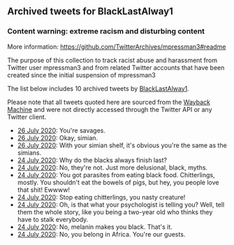## Archived tweets for BlackLastAlway1
### Content warning: extreme racism and disturbing content
More information: https://github.com/TwitterArchives/mpressman3#readme

The purpose of this collection to track racist abuse and harassment from Twitter user mpressman3 and from related Twitter accounts that have been created since the initial suspension of mpressman3

The list below includes 10 archived tweets by
[BlackLastAlway1](https://twitter.com/BlackLastAlway1).



Please note that all tweets quoted here are sourced from the
[Wayback Machine](https://web.archive.org) and were not directly accessed through the Twitter API or
any Twitter client.



* [26 July 2020](https://web.archive.org/web/20200726022432/https://twitter.com/BlackLastAlway1/status/1287211670339805184): You're savages.
* [26 July 2020](https://web.archive.org/web/20200726023906/https://twitter.com/BlackLastAlway1/status/1287211170600976385): Okay, simian.
* [26 July 2020](https://web.archive.org/web/20200726022326/https://twitter.com/BlackLastAlway1/status/1287210038696738820): With your simian shelf, it's obvious you're the same as the simians.
* [24 July 2020](https://web.archive.org/web/20200725122554/https://twitter.com/BlackLastAlway1/status/1286603114162855938): Why do the blacks always finish last?
* [24 July 2020](https://web.archive.org/web/20200725105558/https://twitter.com/BlackLastAlway1/status/1286602860243947522): No, they're not. Just more delusional, black, myths.
* [24 July 2020](https://web.archive.org/web/20200725085726/https://twitter.com/BlackLastAlway1/status/1286579112870653953): You got parasites from eating black food. Chitterlings, mostly. You shouldn't eat the bowels of pigs, but hey, you people love that shit! Ewwww!
* [24 July 2020](https://web.archive.org/web/20200724123137/https://twitter.com/BlackLastAlway1/status/1286577111642365956): Stop eating chitterlings, you nasty creature!
* [24 July 2020](https://web.archive.org/web/20200724110425/https://twitter.com/BlackLastAlway1/status/1286576877331714048): Oh, is that what your psychologist is telling you? Well, tell them the whole story, like you being a two-year old who thinks they have to stalk everybody.
* [24 July 2020](https://web.archive.org/web/20200724140608/https://twitter.com/BlackLastAlway1/status/1286576137079083008): No, melanin makes you black. That's it.
* [24 July 2020](https://web.archive.org/web/20200724152205/https://twitter.com/BlackLastAlway1/status/1286575746668998657): No, you belong in Africa. You're our guests.
